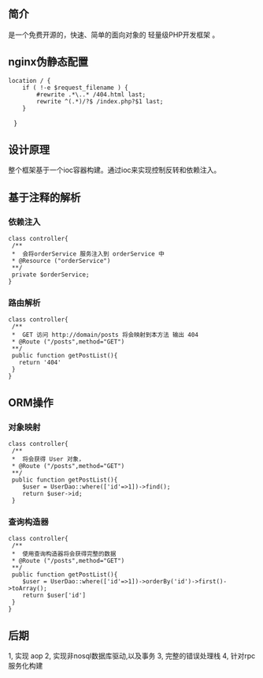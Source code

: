 ## 简介

 是一个免费开源的，快速、简单的面向对象的 轻量级PHP开发框架 。

## nginx伪静态配置
    location / {
        if ( !-e $request_filename ) {
            #rewrite .*\..* /404.html last;
            rewrite ^(.*)/?$ /index.php?$1 last;
        }
    }
## 设计原理
整个框架基于一个ioc容器构建。通过ioc来实现控制反转和依赖注入。
## 基于注释的解析
### 依赖注入
```
class controller{
 /**
 *  会将orderService 服务注入到 orderService 中
 * @Resource ("orderService")
 **/
 private $orderService;
}
```
### 路由解析
```
class controller{
 /**
 *  GET 访问 http://domain/posts 将会映射到本方法 输出 404
 * @Route ("/posts",method="GET")
 **/
 public function getPostList(){
   return '404'
 }
}
```
## ORM操作
### 对象映射
```
class controller{
 /**
 *  将会获得 User 对象，
 * @Route ("/posts",method="GET")
 **/
 public function getPostList(){
    $user = UserDao::where(['id'=>1])->find();
    return $user->id;
 }
 ```
### 查询构造器
```
class controller{
 /**
 *  使用查询构造器将会获得完整的数据
 * @Route ("/posts",method="GET")
 **/
 public function getPostList(){
    $user = UserDao::where(['id'=>1])->orderBy('id')->first()->toArray();
    return $user['id']
 }
}
```
## 后期
1, 实现 aop
2, 实现非nosql数据库驱动,以及事务
3, 完整的错误处理栈
4, 针对rpc服务化构建
